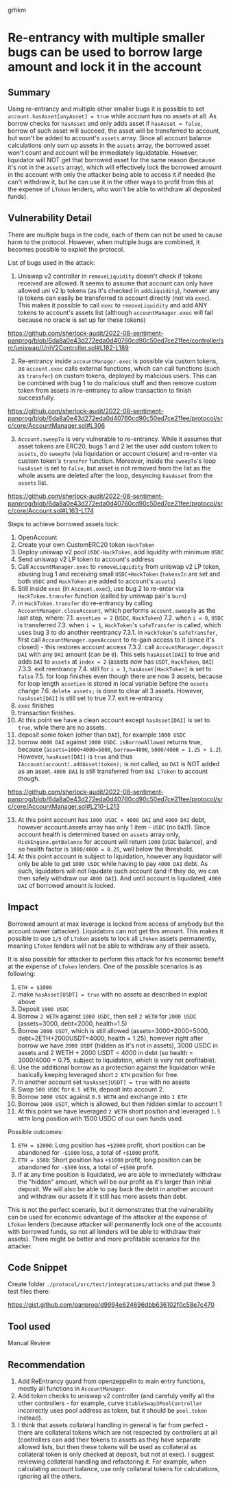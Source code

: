 grhkm
# Re-entrancy with multiple smaller bugs can be used to borrow large amount and lock it in the account

## Summary

Using re-entrancy and multiple other smaller bugs it is possible to set `account.hasAsset[anyAsset] = true` while account has no assets at all. As borrow checks for `hasAsset` and only adds asset if `hasAsset = false`, borrow of such asset will succeed, the asset will be transferred to account, but won't be added to account's `assets` array. Since all account balance calculations only sum up assets in the `assets` array, the borrowed asset won't count and account will be immediately liquidatable. However, liquidator will NOT get that borrowed asset for the same reason (because it's not in the `assets` array), which will effectively lock the borrowed amount in the account with only the attacker being able to access it if needed (he can't withdraw it, but he can use it in the other ways to profit from this at the expense of `LToken` lenders, who won't be able to withdraw all deposited funds).

## Vulnerability Detail

There are multiple bugs in the code, each of them can not be used to cause harm to the protocol. However, when multiple bugs are combined, it becomes possible to exploit the protocol.

List of bugs used in the attack:

1. Uniswap v2 controller in `removeLiquidity` doesn't check if tokens received are allowed. It seems to assume that account can only have allowed uni v2 lp tokens (as it's checked in `addLiquidity`), however any lp tokens can easily be transferred to account directly (not via `exec`). This makes it possible to call `exec` to `removeLiquidity` and add ANY tokens to account's assets list (although `accountManager.exec` will fail because no oracle is set up for these tokens)

https://github.com/sherlock-audit/2022-08-sentiment-panprog/blob/6da8a0e43d272eda0d40760cd90c50ed7ce21fee/controller/src/uniswap/UniV2Controller.sol#L182-L189

2. Re-entrancy inside `accountManager.exec` is possible via custom tokens, as `account.exec` calls external functions, which can call functions (such as `transfer`) on custom tokens, deployed by malicious users. This can be combined with bug 1 to do malicious stuff and then remove custom token from assets in re-entrancy to allow transaction to finish successfully.

https://github.com/sherlock-audit/2022-08-sentiment-panprog/blob/6da8a0e43d272eda0d40760cd90c50ed7ce21fee/protocol/src/core/AccountManager.sol#L306

3. `Account.sweepTo` is very vulnerable to re-entrancy. While it assumes that asset tokens are ERC20, bugs 1 and 2 let the user add custom token to `assets`, do `sweepTo` (via liquidation or account closure) and re-enter via custom token's `transfer` function. Moreover, inside the `sweepTo`'s loop `hasAsset` is set to `false`, but asset is not removed from the list as the whole assets are deleted after the loop, desyncing `hasAsset` from the `assets` list.

https://github.com/sherlock-audit/2022-08-sentiment-panprog/blob/6da8a0e43d272eda0d40760cd90c50ed7ce21fee/protocol/src/core/Account.sol#L163-L174

Steps to achieve borrowed assets lock:

1. OpenAccount
2. Create your own CustomERC20 token `HackToken`
3. Deploy uniswap v2 pool `USDC-HackToken`, add liquidity with minimum `USDC`
4. Send uniswap v2 LP token to account's address
5. Call `AccountManager.exec` to `removeLiquidity` from uniswap v2 LP token, abusing bug 1 and receiving small `USDC+HackToken` (`tokensIn` are set and both `USDC` and `HackToken` are added to account's `assets`)
7. Still inside `exec` (in `Account.exec`), use bug 2 to re-enter via `HackToken.transfer` function (called by uniswap pair's `burn`)
7. in `HackToken.transfer` do re-entrancy by calling `AccountManager.closeAccount`, which performs `account.sweepTo` as the last step, where:
  7.1. `assetLen = 2` (`USDC`, `HackToken`)
  7.2. when `i = 0`, `USDC` is transferred
  7.3. when `i = 1`, `HackToken`'s `safeTransfer` is called, which uses bug 3 to do another reentrancy
    7.3.1. in `HackToken`'s `safeTransfer`, first call `AccountManager.openAccount` to re-gain access to it (since it's closed) - this restores account access
    7.3.2. call `AccountManager.deposit` `DAI` with any `DAI` amount (can be `0`). This sets `hasAsset[DAI]` to true and adds `DAI` to `assets` at `index = 2` (assets now has `USDT`, `HackToken`, `DAI`)
    7.3.3. exit reentrancy
  7.4. still for `i = 1`, `hasAsset[HackToken]` is set to `false`
  7.5. for loop finishes even though there are now 3 assets, because for loop length `assetLen` is stored in local variable before the `assets` change
  7.6. `delete assets;` is done to clear all 3 assets. However, `hasAsset[DAI]` is still set to true
  7.7. exit re-entrancy
8. `exec` finishes
9. transaction finishes.
10. At this point we have a clean account except `hasAsset[DAI]` is set to `true`, while there are no assets.
11. deposit some token (other than `DAI`), for example `1000 USDC`
12. borrow `4000 DAI` against `1000 USDC`. `isBorrowAllowed` returns true, because (`assets=1000+4000=5000`, `borrow=4000`, `5000/4000 = 1.25 > 1.2`). However, `hasAsset[DAI]` is `true` and thus `IAccount(account).addAsset(token);` is not called, so `DAI` is NOT added as an asset. `4000 DAI` is still transferred from `DAI LToken` to account though.

https://github.com/sherlock-audit/2022-08-sentiment-panprog/blob/6da8a0e43d272eda0d40760cd90c50ed7ce21fee/protocol/src/core/AccountManager.sol#L210-L213

13. At this point account has `1000 USDC + 4000 DAI` and `4000 DAI` debt, however account.assets array has only 1 item - `USDC` (no `DAI`!). Since account health is determined based on `assets` array only, `RiskEngine.getBalance` for account will return `1000` (`USDC` balance), and so health factor is `1000/4000 = 0.25`, well below the threshold.
14. At this point account is subject to liquidation, however any liquidator will only be able to get `1000 USDC` while having to pay `4000 DAI` debt. As such, liquidators will not liquidate such account (and if they do, we can then safely withdraw our `4000 DAI`). And until account is liquidated, `4000 DAI` of borrowed amount is locked.

## Impact

Borrowed amount at max leverage is locked from access of anybody but the account owner (attacker). Liquidators can not get this amount. This makes it possible to use `1/5` of `LToken` assets to lock all `LToken` assets permanently, meaning `LToken` lenders will not be able to withdraw any of their assets.

It is also possible for attacker to perform this attack for his economic benefit at the expense of `LToken` lenders. One of the possible scenarios is as following:

1. `ETH = $1000`
2. make `hasAsset[USDT] = true` with no assets as described in exploit above
3. Deposit `1000 USDC`
4. Borrow `2 WETH` against `1000 USDC`, then sell `2 WETH` for `2000 USDC` (assets=3000, debt=2000, health=1.5)
5. Borrow `2000 USDT`, which is still allowed (assets=3000+2000=5000, debt=2ETH+2000USDT=4000, health = 1.25), however right after borrow we have `2000 USDT` (hidden as it's not in assets), 3000 USDC in assets and 2 WETH + 2000 USDT = 4000 in debt (so health = 3000/4000 = 0.75, subject to liquidation, which is very not profitable).
6. Use the additional borrow as a protection against the liquidation while basically keeping leveraged short `2 ETH` position for free.
7. In another account set `hasAsset[USDT] = true` with no assets
8. Swap `500 USDC` for `0.5 WETH`, deposit into account 2.
9. Borrow `1000 USDC` against `0.5 WETH` and exchange into `1 ETH`
10. Borrow `1000 USDT`, which is allowed, but then hidden similar to account 1
11. At this point we have leveraged `2 WETH` short position and leveraged `1.5 WETH` long position with 1500 USDC of our own funds used.

Possible outcomes:
1. `ETH = $2000`: Long position has `+$2000` profit, short position can be abandoned for `-$1000` loss, a total of `+$1000` profit.
2. `ETH = $500`: Short position has `+$1000` profit, long position can be abandoned for `-$500` loss, a total of `+$500` profit.
3. If at any time position is liquidated, we are able to immediately withdraw the "hidden" amount, which will be our profit as it's larger than initial deposit. We will also be able to pay back the debt in another account and withdraw our assets if it still has more assets than debt. 

This is not the perfect scenario, but it demonstrates that the vulnerability can be used for economic advantage of the attacker at the expense of `LToken` lenders (because attacker will permanently lock one of the accounts with borrowed funds, so not all lenders will be able to withdraw their assets). There might be better and more profitable scenarios for the attacker.

## Code Snippet

Create folder `./protocol/src/test/integrations/attacks` and put these 3 test files there:

https://gist.github.com/panprog/d9994e624696dbb636102f0c58e7c470

## Tool used

Manual Review

## Recommendation

1. Add ReEntrancy guard from openzeppelin to main entry functions, mostly all functions in `AccountManager`.
2. Add token checks to uniswap v2 controller (and carefuly verify all the other controllers - for example, curve `StableSwap3PoolController` incorrectly uses pool address as token, but it should be `pool.token` instead).
3. I think that assets collateral handling in general is far from perfect - there are collateral tokens which are not respected by controllers at all (controllers can add their tokens to assets as they have separate allowed lists, but then these tokens will be used as collateral as collateral token is only checked at deposit, but not at exec). I suggest reviewing collateral handling and refactoring it. For example, when calculating account balance, use only collateral tokens for calculations, ignoring all the others.
